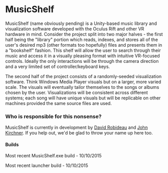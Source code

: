 # MusicShelf 

MusicShelf (name obviously pending) is a Unity-based music library and visualization software developed with the Oculus Rift and other VR hardware in mind. Consider the project split into two major halves - the first half being the "library" portion which reads, indexes, and stores all of the user's desired mp3 (other formats too hopefully) files and presents them in a "bookshelf" fashion. This shelf will allow the user to search through their music and access it in a visually pleasing format with intuitive VR-focused controls. Ideally the only interactions will be through the camera direction and a very limited set of controller/keyboard keys.

The second half of the project consists of a randomly-seeded visualization software. Think Windows Media Player visuals but on a larger, more varied scale. The visuals will eventually tailor themselves to the songs or albums chosen by the user. Visualizations will be consistent across different systems; each song will have unique visuals but will be replicable on other machines provided the same source files are used.

### Who is responsible for this nonsense?

MusicShelf is currently in development by [David Robideau](https://github.com/robideau) and [John Kirchner](https://github.com/Jjjohn). If you help out, we'd be glad to throw your name up here too.


#### Builds
Most recent MusicShelf.exe build - 10/10/2015

Most recent launcher build - 10/10/2015
